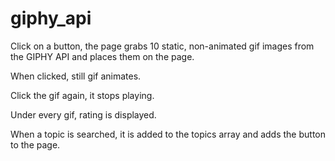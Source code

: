 # giphy_api

Click on a button, the page grabs 10 static, non-animated gif images from the GIPHY API and places them on the page.

When clicked, still gif animates. 

Click the gif again, it stops playing.

Under every gif, rating is displayed.
 
When a topic is searched, it is added to the topics array and adds the button to the page. 
